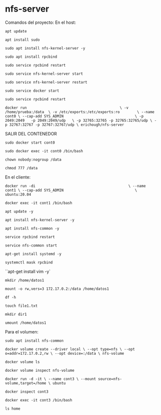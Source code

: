 # nfs-server
Comandos del proyecto:
En el host:

`apt update`

`apt install sudo`

`sudo apt install nfs-kernel-server -y`

`sudo apt install rpcbind`

`sudo service rpcbind restart`

`sudo service nfs-kernel-server start`

`sudo service nfs-kernel-server restart`

`sudo service docker start`

`sudo service rpcbind restart`

`docker run                                           \
  -v /home/prueba:/data  \
  -v /etc/exports:/etc/exports:ro        \
  --name cont0 \
  --cap-add SYS_ADMIN                                 \
  -p 2049:2049   -p 2049:2049/udp   \
  -p 32765:32765 -p 32765:32765/udp \
  -p 32767:32767 -p 32767:32767/udp \
  erichough/nfs-server`
  
SALIR DEL CONTENEDOR

`sudo docker start cont0`

`sudo docker exec -it cont0 /bin/bash`

`chown nobody:nogroup /data`

`chmod 777 /data`


En el cliente:

`docker run -di                                           \
  --name cont1 \
  --cap-add SYS_ADMIN                                 \
  ubuntu:20.04`
  
`docker exec -it cont1 /bin/bash`

`apt update -y`

`apt install nfs-kernel-server -y`

`apt install nfs-common -y`

`service rpcbind restart`

`service nfs-common start`

`apt-get install systemd -y`

`systemctl mask rpcbind`

``apt-get install vim -y`

`mkdir /home/datos1`

`mount -o rw,vers=3 172.17.0.2:/data /home/datos1`

`df -h`

`touch file1.txt`

`mkdir dir1`

`umount /home/datos1`

Para el volumen:

`sudo apt install nfs-common`

`docker volume create --driver local \
  --opt type=nfs \
  --opt o=addr=172.17.0.2,rw \
  --opt device=:/data \
  nfs-volume`
  
`docker volume ls`

`docker volume inspect nfs-volume`

`docker run -d -it \
  --name cont3 \
  --mount source=nfs-volume,target=/home \
  ubuntu`
  
`docker inspect cont3`

`docker exec -it cont3 /bin/bash`

`ls home`
